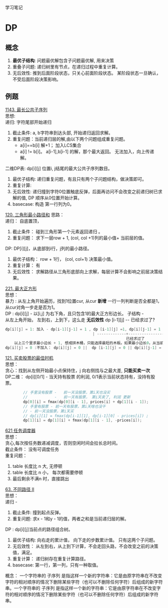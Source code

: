 学习笔记


# DP

## 概念

1. **最优子结构**: 问题最优解包含子问题最优解, 用来决策
2. 重叠子问题: 递归树里有节点，在递归过程中重复计算。
3. 无后效性: 推到后面阶段状态，只关心前面阶段状态。
              某阶段状态一旦确认，不受后面阶段决策影响。

## 例题
[1143. 最长公共子序列](https://leetcode-cn.com/problems/longest-common-subsequence/)  
思想:  
递归: 字符尾部开始递归  
1. 截止条件: a, b字符串到达头部, 开始递归返回求解。
2. 重复问题：当前递归层的解,由以下两个问题组成重复问题。
   - a[i]==b[i] 解+1；  加入LCS集合
   - a[i] != b[i]。 a[i-1],b[i-1] 的解，那个最大返回。 无法加入，向上传递解。


二维DP表: dp[i][j] 位置i, j结尾的最大公共子序列数目。
1. 最优子结构:  递归重复问题，有且只有两个子问题结构，做决策即可。
2. 重复计算:
3. 无后效性: 递归撞到字符0位置触底反弹，后面再访问不会改变之前递归树已求解的值, DP 顺序从0位置开始计算。
4. basecase: 构造 第一行列为0。

[120. 三角形最小路径和](https://leetcode-cn.com/problems/triangle/)
思路：  
递归： 自底置顶， 
1. 截止条件： 碰到三角形第一个元素返回递归 。
2. 重复问题： 求下一层row + 1, (col, col +1)列的最小值+ 当前层的值。

DP: DP[i][j]，从底部到i行，j列的最小路径。  
1. 最优子结构： row + 1行， (col, col+1) 决策最小值。
2. 重复计算： 有
3. 无后效性： 求解路径从三角形底部向上求解，每层计算不会影响之前层决策结果。
 


[221. 最大正方形](https://leetcode-cn.com/problems/maximal-square/)  
思想：   
暴力 : 从左上角开始遍历，找到1位置cur, 从cur **新增** 一行一列判断是否全都是1， 从cur对角一步走是否为1。  
DP : dp[i][j] - 以[i,j] 为右下角，且只包含1的最大正方形边长。 
子结构 -  
从左上角开始， 左到右，上到下，这么走 **无后效性** dp [i-1][j] -- 已经求过了?
```C
dp[i][j] = 1: 加入 - dp[i-1][j-1] = 1 , dp [i-1][j] =1, dp[i][j-1] = 1
                                       | -------------+-------------------|
                                                      已经求过了  
    以上三个里求最小边长 + 1, 想成拼木桶，只能选择最短的木板。如果最小边长0，从当前1开始计算最长边，初始边长1。
dp[i][j] = 0 :不加入： dp[i][j] = 0 ||  dp [i-1][j] = 0 || dp[i][j-1] = 0  边长为0 。 
```

[121. 买卖股票的最佳时机](https://leetcode-cn.com/problems/best-time-to-buy-and-sell-stock/)  
思想：   
贪心：找到从左侧开始最小点保持住，j 向右侧找与之最大差, **只能买卖一次**  
DP二维：  dp[i][0/1] - 当天持有股票 的利润, 0/1表示当前状态持有，没持有股票。  
``` C
        // 手里没有股票 -   前一天没股票，第i天也没买
        //            -   前一天有股票， 第i天卖了, 利润 更新
        dp[0][i] = fmax(dp[0][i - 1], prices[i] + dp[1][i - 1]);
        // 手里有股票 - 前一天有股票，第i天啥也没干
        // - 前一天没股票，第i天买
        // dp[i][1] = fmax(dp[i-1][1], dp[i-1][0] - prices[i]) ;
        dp[1][i] = dp[1][i] + fmax(dp[1][i - 1], -prices[i]);
``` 

[621 任务调度器](https://leetcode-cn.com/problems/task-scheduler/)  
思想：  
贪心,每次按任务数递减调度，否则空闲时间会拉长总时间。  
截止条件： 没有可调度任务  
重复问题：  
1. table 长度比 n 大,  无停顿
2. table 长度比 n 小， 每次都需要停顿
3.  最后剩余不满n 时，直接跳出   

[63. 不同路径 II](https://leetcode-cn.com/problems/unique-paths-ii/)  
思想：  
递归 - 
1. 截止条件: 撞到起点反弹。
2. 重复问题: 求x - 1和y - 1的值，两者之和是当前递归层的解。  

DP : dp[i][j]当前点的路径组合树。  
1. 最优子结构: 向右走的累计值， 向下走的步数累计值。 只有这两个子问题。
2. 无后效性： 从左到右，从上到下计算，不会走回头路，不会改变之前的决策值，满足。
3. 重复计算： 递归树存在重复计算路径。
4. basecase: 第一行，第一列，只有一种取值。 

概念： 一个字符串的 子序列 是指这样一个新的字符串：它是由原字符串在不改变字符的相对顺序的情况下删除某些字符（也可以不删除任何字符）后组成的新字符串。一个字符串的 子序列 是指这样一个新的字符串：它是由原字符串在不改变字符的相对顺序的情况下删除某些字符（也可以不删除任何字符）后组成的新字符串。  